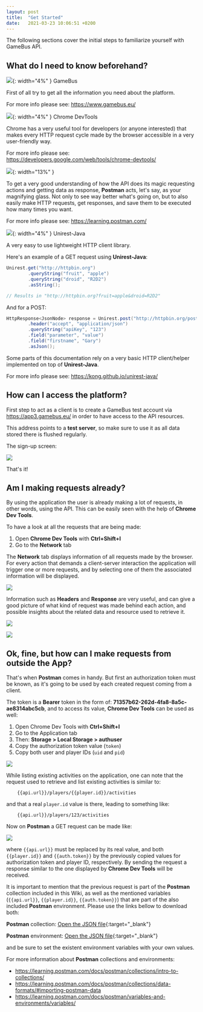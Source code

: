 ```yaml
---
layout: post
title:  "Get Started"
date:   2021-03-23 10:06:51 +0200
---
```


The following sections cover the initial steps to familiarize yourself with GameBus API.

## What do I need to know beforehand?

![](/assets/images/logo-gamebus.png){: width="4%" } GameBus

First of all try to get all the information you need about the platform.

For more info please see: <https://www.gamebus.eu/>

![](/assets/images/logo-chrome.svg){: width="4%" } Chrome DevTools

Chrome has a very useful tool for developers (or anyone interested) that makes every HTTP request cycle made by the browser accessible in a very user-friendly way.

For more info please see: <https://developers.google.com/web/tools/chrome-devtools/>

![](/assets/images/logo-postman.svg){: width="13%" }

To get a very good understanding of how the API does its magic requesting actions and getting data as response, **Postman** acts, let's say, as your magnifying glass. Not only to see way better what's going on, but to also easily make HTTP requests, get responses, and save them to be executed how many times you want.

For more info please see: <https://learning.postman.com/>


![](/assets/images/logo-unirest-java.png){: width="4%" } Unirest-Java

A very easy to use lightweight HTTP client library.

Here's an example of a GET request using **Unirest-Java**:

```java
Unirest.get("http://httpbin.org")
        .queryString("fruit", "apple")
        .queryString("droid", "R2D2")
        .asString();

// Results in "http://httpbin.org?fruit=apple&droid=R2D2"
```

And for a POST:

```java
HttpResponse<JsonNode> response = Unirest.post("http://httpbin.org/post")
        .header("accept", "application/json")
        .queryString("apiKey", "123")
        .field("parameter", "value")
        .field("firstname", "Gary")
        .asJson();
```

Some parts of this documentation rely on a very basic HTTP client/helper implemented on top of **Unirest-Java**.

For more info please see: <https://kong.github.io/unirest-java/>

## How can I access the platform?

First step to act as a client is to create a GameBus test account via <https://app3.gamebus.eu/> in order to have access to the API resources.

This address points to a **test server**, so make sure to use it as all data stored there is flushed regularly.

The sign-up screen:

![](/assets/images/gamebus-sign-up-screen.png)

That's it!


## Am I making requests already?

By using the application the user is already making a lot of requests, in other words, using the API. This can be easily seen with the help of **Chrome Dev Tools**.

To have a look at all the requests that are being made:

1. Open **Chrome Dev Tools** with **Ctrl+Shift+I**
2. Go to the **Network** tab

The **Network** tab displays information of all requests made by the browser. For every action that demands a client-server interaction the application will trigger one or more requests, and by selecting one of them the associated information will be displayed.

![](/assets/images/chrome-dev-token-1.png)

Information such as **Headers** and **Response** are very useful, and can give a good picture of what kind of request was made behind each action, and possible insights about the related data and resource used to retrieve it.

![](/assets/images/chrome-dev-token-2.png)

![](/assets/images/chrome-dev-token-3.png)

## Ok, fine, but how can I make requests from outside the App?

That's when **Postman** comes in handy. But first an authorization token must be known, as it's going to be used by each created request coming from a client.

The token is a **Bearer** token in the form of: **71357b62-262d-4fa8-8a5c-ae8314abc5cb**, and to access its value, **Chrome Dev Tools** can be used as well:

1. Open Chrome Dev Tools with **Ctrl+Shift+I**
2. Go to the Application tab
3. Then: **Storage > Local Storage > authuser**
4. Copy the authorization token value (`token`)
5. Copy both user and player IDs (`uid` and `pid`)

![](/assets/images/chrome-dev-token-0.png)

While listing existing activities on the application, one can note that the request used to retrieve and list existing activities is similar to:
```
	{{api.url}}/players/{{player.id}}/activities
```
and that a real `player.id` value is there, leading to something like:
```
	{{api.url}}/players/123/activities
```
Now on **Postman** a GET request can be made like:

![](/assets/images/postman/collection-players-get-all-activities-sample.png)

where `{{api.url}}` must be replaced by its real value, and both `{{player.id}}` and `{{auth.token}}` by the previously copied values for authorization token and player ID, respectively. By sending the request a response similar to the one displayed by **Chrome Dev Tools** will be received.

It is important to mention that the previous request is part of the **Postman** collection included in this Wiki, as well as the mentioned variables (`{{api.url}}`, `{{player.id}}`, `{{auth.token}}`) that are part of the also included **Postman** environment. Please use the links bellow to download both:

**Postman** collection:
[Open the JSON file](/assets/GameBus.postman_collection.json){:target="_blank"}

**Postman** environment:
[Open the JSON file](/assets/GameBus.test.postman_environment.json){:target="_blank"}

and be sure to set the existent environment variables with your own values.

For more information about **Postman** collections and environments:

* <https://learning.postman.com/docs/postman/collections/intro-to-collections/>
* <https://learning.postman.com/docs/postman/collections/data-formats/#importing-postman-data>
* <https://learning.postman.com/docs/postman/variables-and-environments/variables/>
